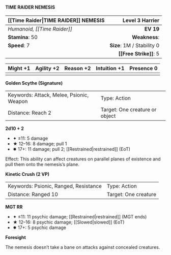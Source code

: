 #### TIME RAIDER NEMESIS

| [[Time Raider\|TIME RAIDER]] NEMESIS |        **Level 3 Harrier** |
| :----------------------------------- | -------------------------: |
| *Humanoid, [[Time Raider]]*          |                  **EV 19** |
| **Stamina**: 50                      |              **Weakness**: |
| **Speed**: 7                         | **Size**: 1M / Stability 0 |
|                                      |     **[[Free Strike]]**: 5 |

| **Might** +1 | **Agility** +2 | **Reason** +2 | **Intuition** +1 | **Presence** 0 |
| ------------ | -------------- | ------------- | ---------------- | -------------- |
|              |                |               |                  |                |

**Golden Scythe (Signature)**

|                                          |                                |
| :--------------------------------------- | :----------------------------- |
| Keywords: Attack, Melee, Psionic, Weapon | Type: Action                   |
| Distance: Reach 2                        | Target: One creature or object |

**2d10 + 2**

- ✦ ≤11: 5 damage
- ★ 12–16: 8 damage; pull 1
- ✸ 17+: 11 damage; pull 2; [[Restrained|restrained]] (EoT)

Effect: This ability can affect creatures on parallel planes of existence and pull them onto the nemesis’s plane.

**Kinetic Crush (2 VP)**

|                                       |                      |
| :------------------------------------ | :------------------- |
| Keywords: Psionic, Ranged, Resistance | Type: Action         |
| Distance: Ranged 10                   | Target: One creature |

**MGT RR**

- ✦ ≤11: 11 psychic damage; [[Restrained|restrained]] (MGT ends)
- ★ 12–16: 8 psychic damage; [[Slowed|slowed]] (EoT)
- ✸ 17+: 5 psychic damage

**Foresight**

The nemesis doesn’t take a bane on attacks against concealed creatures.
